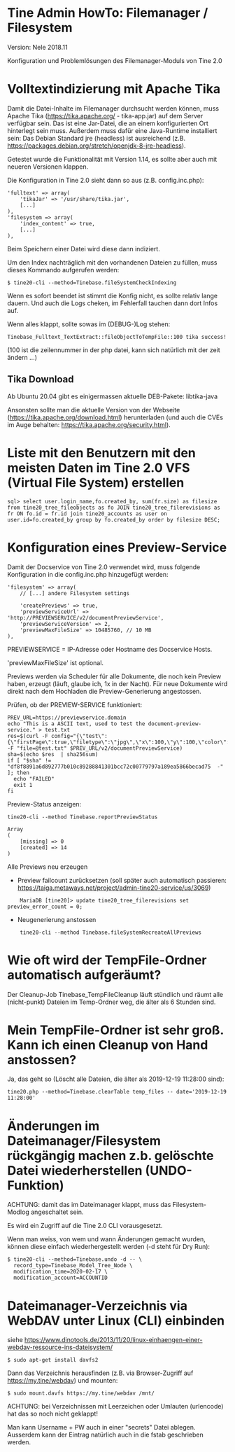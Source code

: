 Tine Admin HowTo: Filemanager / Filesystem
=================

Version: Nele 2018.11

Konfiguration und Problemlösungen des Filemanager-Moduls von Tine 2.0

Volltextindizierung mit Apache Tika
=================

Damit die Datei-Inhalte im Filemanager durchsucht werden können, muss Apache Tika (https://tika.apache.org/ - tika-app.jar)
 auf dem Server verfügbar sein. Das ist eine Jar-Datei, die an einem konfigurierten
 Ort hinterlegt sein muss. Außerdem muss dafür eine Java-Runtime installiert sein:
 Das Debian Standard jre (headless) ist ausreichend (z.B. https://packages.debian.org/stretch/openjdk-8-jre-headless).

Getestet wurde die Funktionalität mit Version 1.14, es sollte aber auch mit neueren Versionen klappen.

Die Konfiguration in Tine 2.0 sieht dann so aus (z.B. config.inc.php):

    'fulltext' => array(
        'tikaJar' => '/usr/share/tika.jar',
        [...]
    ),
    'filesystem => array(
        'index_content' => true,
        [...]
    ), 

Beim Speichern einer Datei wird diese dann indiziert.

Um den Index nachträglich mit den vorhandenen Dateien zu füllen, muss dieses Kommando aufgerufen werden:

    $ tine20-cli --method=Tinebase.fileSystemCheckIndexing

Wenn es sofort beendet ist stimmt die Konfig nicht,  es sollte relativ lange dauern. Und auch die Logs cheken,
 im Fehlerfall tauchen dann dort Infos auf.

Wenn alles klappt, sollte sowas im (DEBUG-)Log stehen:

    Tinebase_Fulltext_TextExtract::fileObjectToTempFile::100 tika success!

(100 ist die zeilennummer in der php datei, kann sich natürlich mit der zeit ändern ...)

## Tika Download

Ab Ubuntu 20.04 gibt es einigermassen aktuelle DEB-Pakete: libtika-java

Ansonsten sollte man die aktuelle Version von der Webseite (https://tika.apache.org/download.html) herunterladen (und auch die CVEs im Auge behalten: https://tika.apache.org/security.html).

Liste mit den Benutzern mit den meisten Daten im Tine 2.0 VFS (Virtual File System) erstellen
=====

    sql> select user.login_name,fo.created_by, sum(fr.size) as filesize from tine20_tree_fileobjects as fo JOIN tine20_tree_filerevisions as fr ON fo.id = fr.id join tine20_accounts as user on user.id=fo.created_by group by fo.created_by order by filesize DESC;

Konfiguration eines Preview-Service
=====

Damit der Docservice von Tine 2.0 verwendet wird, muss folgende Konfiguration in die config.inc.php
 hinzugefügt werden:

    'filesystem' => array(
        // [...] andere Filesystem settings
        
        'createPreviews' => true,
        'previewServiceUrl' => 'http://PREVIEWSERVICE/v2/documentPreviewService',
        'previewServiceVersion' => 2,
        'previewMaxFileSize' => 10485760, // 10 MB
    ),

PREVIEWSERVICE = IP-Adresse oder Hostname des Docservice Hosts.

'previewMaxFileSize' ist optional.

Previews werden via Scheduler für alle Dokumente, die noch kein Preview haben, erzeugt
 (läuft, glaube ich, 1x in der Nacht). Für neue Dokumente wird direkt nach dem Hochladen
 die Preview-Generierung angestossen.

Prüfen, ob der PREVIEW-SERVICE funktioniert:

    PREV_URL=https://previewservice.domain
    echo "This is a ASCII text, used to test the document-preview-service." > test.txt
    res=$(curl -F config="{\"test\": {\"firstPage\":true,\"filetype\":\"jpg\",\"x\":100,\"y\":100,\"color\":false}}" -F "file=@test.txt" $PREV_URL/v2/documentPreviewService)
    sha=$(echo $res  | sha256sum)
    if [ "$sha" != "df8f8891a6d892777b010c89288841301bcc72c00779797a189ea5866becad75  -" ]; then
      echo "FAILED"
      exit 1
    fi

Preview-Status anzeigen:

    tine20-cli --method Tinebase.reportPreviewStatus
    
    Array
    (
        [missing] => 0
        [created] => 14
    )

Alle Previews neu erzeugen

- Preview failcount zurücksetzen (soll später auch automatisch passieren: https://taiga.metaways.net/project/admin-tine20-service/us/3069)
```
    MariaDB [tine20]> update tine20_tree_filerevisions set preview_error_count = 0;
```
- Neugenerierung anstossen

```
    tine20-cli --method Tinebase.fileSystemRecreateAllPreviews
```

Wie oft wird der TempFile-Ordner automatisch aufgeräumt?
=====

Der Cleanup-Job Tinebase_TempFileCleanup läuft stündlich und räumt alle (nicht-punkt) Dateien im Temp-Ordner weg, die
 älter als 6 Stunden sind.

Mein TempFile-Ordner ist sehr groß. Kann ich einen Cleanup von Hand anstossen?
=====

Ja, das geht so (Löscht alle Dateien, die älter als 2019-12-19 11:28:00 sind):

    tine20.php --method=Tinebase.clearTable temp_files -- date='2019-12-19 11:28:00'

Änderungen im Dateimanager/Filesystem rückgängig machen z.b. gelöschte Datei wiederherstellen (UNDO-Funktion)
=================

ACHTUNG: damit das im Dateimanager klappt, muss das Filesystem-Modlog angeschaltet sein.

Es wird ein Zugriff auf die Tine 2.0 CLI vorausgesetzt.

Wenn man weiss, von wem und wann Änderungen gemacht wurden, können diese einfach wiederhergestellt
 werden (-d steht für Dry Run):
 
    $ tine20-cli --method=Tinebase.undo -d -- \
      record_type=Tinebase_Model_Tree_Node \
      modification_time=2020-02-17 \
      modification_account=ACCOUNTID

Dateimanager-Verzeichnis via WebDAV unter Linux (CLI) einbinden
=====

siehe https://www.dinotools.de/2013/11/20/linux-einhaengen-einer-webdav-ressource-ins-dateisystem/

    $ sudo apt-get install davfs2
    
Dann das Verzeichnis herausfinden (z.B. via Browser-Zugriff auf https://my.tine/webdav) und mounten:

    $ sudo mount.davfs https://my.tine/webdav /mnt/
    
ACHTUNG: bei Verzeichnissen mit Leerzeichen oder Umlauten (urlencode) hat das so noch nicht geklappt!

Man kann Username + PW auch in einer "secrets" Datei ablegen.
Ausserdem kann der Eintrag natürlich auch in die fstab geschrieben werden.
